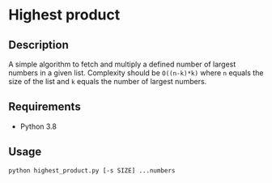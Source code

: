 # Highest product

## Description
A simple algorithm to fetch and multiply a defined number of largest numbers in a given list. Complexity should be `O((n-k)*k)` where `n` equals the size of the list and `k` equals the number of largest numbers.

## Requirements
* Python 3.8

## Usage
`python highest_product.py [-s SIZE] ...numbers`